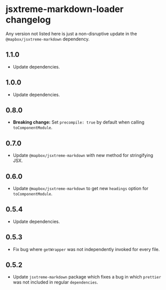 # jsxtreme-markdown-loader changelog

Any version not listed here is just a non-disruptive update in the `@mapbox/jsxtreme-markdown` dependency.

## 1.1.0

- Update dependencies.

## 1.0.0

- Update dependencies.

## 0.8.0

- **Breaking change:** Set `precompile: true` by default when calling `toComponentModule`.

## 0.7.0

- Update `@mapbox/jsxtreme-markdown` with new method for stringifying JSX.

## 0.6.0

- Update `@mapbox/jsxtreme-markdown` to get new `headings` option for `toComponentModule`.

## 0.5.4

- Update dependencies.

## 0.5.3

- Fix bug where `getWrapper` was not independently invoked for every file.

## 0.5.2

- Update `jsxtreme-markdown` package which fixes a bug in which `prettier` was not included in regular `dependencies`.
